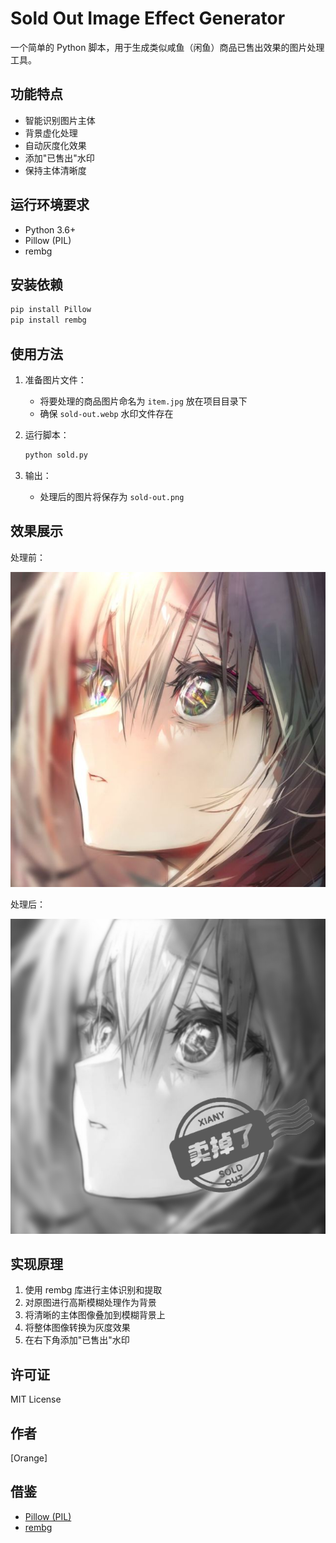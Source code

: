 # Sold Out Image Effect Generator

一个简单的 Python 脚本，用于生成类似咸鱼（闲鱼）商品已售出效果的图片处理工具。

## 功能特点

- 智能识别图片主体
- 背景虚化处理
- 自动灰度化效果
- 添加"已售出"水印
- 保持主体清晰度

## 运行环境要求

- Python 3.6+
- Pillow (PIL)
- rembg

## 安装依赖

```bash
pip install Pillow
pip install rembg
```

## 使用方法

1. 准备图片文件：

   - 将要处理的商品图片命名为 `item.jpg` 放在项目目录下
   - 确保 `sold-out.webp` 水印文件存在

2. 运行脚本：

   ```bash
   python sold.py
   ```

3. 输出：
   - 处理后的图片将保存为 `sold-out.png`

## 效果展示

处理前：

![原始图片](item.jpg)

处理后：

![处理后效果](sold-out.png)

## 实现原理

1. 使用 rembg 库进行主体识别和提取
2. 对原图进行高斯模糊处理作为背景
3. 将清晰的主体图像叠加到模糊背景上
4. 将整体图像转换为灰度效果
5. 在右下角添加"已售出"水印

## 许可证

MIT License

## 作者

[Orange]

## 借鉴

- [Pillow (PIL)](https://python-pillow.org/)
- [rembg](https://github.com/danielgatis/rembg)
